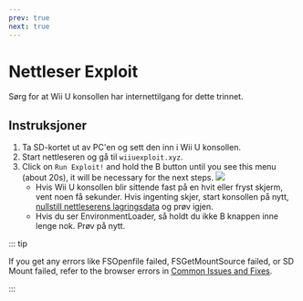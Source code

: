 ```yaml
---
prev: true
next: true
---
```


# Nettleser Exploit

Sørg for at Wii U konsollen har internettilgang for dette trinnet.

## Instruksjoner

1. Ta SD-kortet ut av PC'en og sett den inn i Wii U konsollen.
2. Start nettleseren og gå til `wiiuexploit.xyz`.
3. Click on `Run Exploit!` and hold the B button until you see this menu (about 20s), it will be necessary for the next steps.
    ![](/assets/img/guide/PLL.png)
    - Hvis Wii U konsollen blir sittende fast på en hvit eller fryst skjerm, vent noen få sekunder. Hvis ingenting skjer, start konsollen på nytt, [nullstill nettleserens lagringsdata](https://en-americas-support.nintendo.com/app/answers/detail/a_id/1507/~/how-to-delete-the-internet-browser-history) og prøv igjen.
    - Hvis du ser EnvironmentLoader, så holdt du ikke B knappen inne lenge nok. Prøv på nytt.

::: tip

If you get any errors like FSOpenfile failed, FSGetMountSource failed, or SD Mount failed, refer to the browser errors in [Common Issues and Fixes](../common-issues-fixes).

:::
